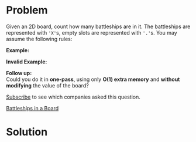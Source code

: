 
# Problem

Given an 2D board, count how many battleships are in it. The battleships are
represented with `'X'`s, empty slots are represented with `'.'`s. You may
assume the following rules:

**Example:**  

**Invalid Example:**  

**Follow up:**  
Could you do it in **one-pass**, using only **O(1) extra memory** and
**without modifying** the value of the board?

[Subscribe](/subscribe/) to see which companies asked this question.



[Battleships in a Board](https://leetcode.com/problems/battleships-in-a-board)

# Solution



